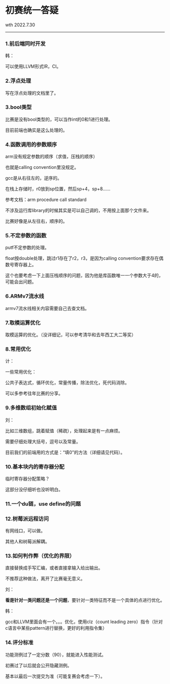 # 初赛统一答疑

wth 2022.7.30

------

### 1.前后端同时开发

韩：

可以使用LLVM形式IR，CI。

### 2.浮点处理

写在浮点处理的文档里了。

### 3.bool类型

比赛是没有bool类型的，可以当作int的0和1进行处理。

目前前端也确实是这么处理的。

### 4.函数调用的参数顺序

arm没有规定参数的顺序（求值，压栈的顺序）

也就是calling convention里没规定。

gcc是从右往左的，逆序的。

在栈上存储时，r0放到sp位置，然后sp+4，sp+8......

参考文档：arm procedure call standard

不涉及运行库library的时候其实是可以自己调的，不用按上面那个文件来。

比赛好像是从左往右，顺序的。

### 5.不定参数的函数

putf不定参数的处理。

float按double处理，跳过r1存在了r2，r3，是因为calling convention要求存在偶数号寄存器上。

这个也要考虑一下上面压栈顺序的问题，因为他是库函数唯一一个参数大于4的，可能会出问题。

### 6.ARMv7流水线

armv7流水线相关内容需要自己去查文档。

### 7.取模运算优化

取模运算的优化。（没详细记，可以参考清华和去年西工大二等奖）

### 8.常用优化

计：

一些常用优化：

公共子表达式，循环优化，常量传播，除法优化，死代码消除。

可以多参考往年比赛的分享。

### 9.多维数组初始化赋值

刘：

比如三维数组，跳着赋值（稀疏），处理起来是有一点麻烦。

需要仔细处理大括号，逗号以及常量。

目前我们的前端用的方式是：“填0”的方法（详细请见代码）。

### 10.基本块内的寄存器分配

临时寄存器分配策略？

这部分没仔细听也没听明白。

### 11.一个du链，use define的问题

### 12.树莓派远程访问

有网线口，可以做。

其他人和树莓派解耦。

### 13.如何判作弊（优化的界限）

直接替换成手写汇编，或者直接拿输入给出输出。

不推荐这种做法，离开了比赛毫无意义。

刘：

**看是针对一类问题还是一个问题**，要针对一类特征而不是一个具体的点进行优化。

韩：

gcc和LLVM里面会有一个。。。优化，使用clz（count leading zero）指令（针对c语言中某些pattern进行替换，更好的利用指令集）

### 14.评分标准

功能测例过了一定分数（90），就能进入性能测试。

初赛过了以后就会公开隐藏测例。

基本以最后一次提交为准（可能复赛会考虑一下）。